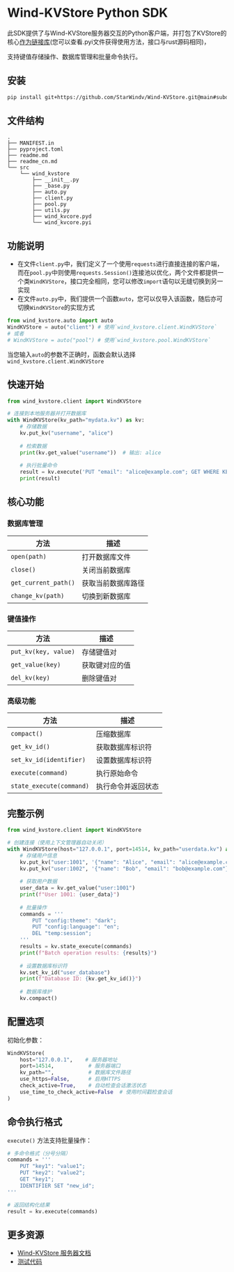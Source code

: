 # Wind-KVStore Python SDK

此SDK提供了与Wind-KVStore服务器交互的Python客户端，并打包了KVStore的核心[作为链接库](https://github.com/StarWindv/Wind-KVStore/blob/main/sdk/python/src/wind_kvstore/wind_kvcore.pyi)(您可以查看.pyi文件获得使用方法，接口与rust源码相同)，

支持键值存储操作、数据库管理和批量命令执行。

## 安装

```bash
pip install git+https://github.com/StarWindv/Wind-KVStore.git@main#subdirectory=sdk/python
```

## 文件结构
```plaintext
.
├── MANIFEST.in
├── pyproject.toml
├── readme.md
├── readme_cn.md
└── src
    └── wind_kvstore
        ├── __init__.py
        ├── _base.py
        ├── auto.py
        ├── client.py
        ├── pool.py
        ├── utils.py
        ├── wind_kvcore.pyd
        └── wind_kvcore.pyi
```

## 功能说明
 - 在文件`client.py`中，我们定义了一个使用`requests`进行直接连接的客户端，而在`pool.py`中则使用`requests.Session()`连接池以优化，两个文件都提供一个类`WindKVStore`，接口完全相同，您可以修改`import`语句以无缝切换到另一实现
 - 在文件`auto.py`中，我们提供一个函数`auto`，您可以仅导入该函数，随后亦可切换`WindKVStore`的实现方式

```python
from wind_kvstore.auto import auto
WindKVStore = auto("client") # 使用`wind_kvstore.client.WindKVStore`
# 或者
# WindKVStore = auto("pool") # 使用`wind_kvstore.pool.WindKVStore`
```
  当您输入`auto`的参数不正确时，函数会默认选择`wind_kvstore.client.WindKVStore`

## 快速开始

```python
from wind_kvstore.client import WindKVStore

# 连接到本地服务器并打开数据库
with WindKVStore(kv_path="mydata.kv") as kv:
    # 存储数据
    kv.put_kv("username", "alice")
    
    # 检索数据
    print(kv.get_value("username"))  # 输出: alice
    
    # 执行批量命令
    result = kv.execute('PUT "email": "alice@example.com"; GET WHERE KEY="email"')
    print(result)
```

## 核心功能

### 数据库管理
| 方法                   | 描述        |
|----------------------|-----------|
| `open(path)`         | 打开数据库文件   |
| `close()`            | 关闭当前数据库   |
| `get_current_path()` | 获取当前数据库路径 |
| `change_kv(path)`    | 切换到新数据库   |

### 键值操作
| 方法                   | 描述      |
|----------------------|---------|
| `put_kv(key, value)` | 存储键值对   |
| `get_value(key)`     | 获取键对应的值 |
| `del_kv(key)`        | 删除键值对   |

### 高级功能
| 方法                       | 描述        |
|--------------------------|-----------|
| `compact()`              | 压缩数据库     |
| `get_kv_id()`            | 获取数据库标识符  |
| `set_kv_id(identifier)`  | 设置数据库标识符  |
| `execute(command)`       | 执行原始命令    |
| `state_execute(command)` | 执行命令并返回状态 |

## 完整示例

```python
from wind_kvstore.client import WindKVStore

# 创建连接（使用上下文管理器自动关闭）
with WindKVStore(host="127.0.0.1", port=14514, kv_path="userdata.kv") as kv:
    # 存储用户信息
    kv.put_kv("user:1001", '{"name": "Alice", "email": "alice@example.com"}')
    kv.put_kv("user:1002", '{"name": "Bob", "email": "bob@example.com"}')
    
    # 获取用户数据
    user_data = kv.get_value("user:1001")
    print(f"User 1001: {user_data}")
    
    # 批量操作
    commands = '''
        PUT "config:theme": "dark";
        PUT "config:language": "en";
        DEL "temp:session";
    '''
    results = kv.state_execute(commands)
    print(f"Batch operation results: {results}")
    
    # 设置数据库标识符
    kv.set_kv_id("user_database")
    print(f"Database ID: {kv.get_kv_id()}")
    
    # 数据库维护
    kv.compact()
```

## 配置选项

初始化参数：
```python
WindKVStore(
    host="127.0.0.1",    # 服务器地址
    port=14514,           # 服务器端口
    kv_path="",           # 数据库文件路径
    use_https=False,      # 启用HTTPS
    check_active=True,    # 自动检查会话激活状态
    use_time_to_check_active=False  # 使用时间戳检查会话
)
```

## 命令执行格式

`execute()` 方法支持批量操作：
```python
# 多命令格式（分号分隔）
commands = '''
    PUT "key1": "value1";
    PUT "key2": "value2";
    GET "key1";
    IDENTIFIER SET "new_id";
'''

# 返回结构化结果
result = kv.execute(commands)
```

## 更多资源

- [Wind-KVStore 服务器文档](https://github.com/StarWindv/Wind-KVStore/blob/main/doc/readme_server_cn.md)
- [测试代码](https://github.com/StarWindv/Wind-KVStore/tree/main/sdk/test/python/test.py)
